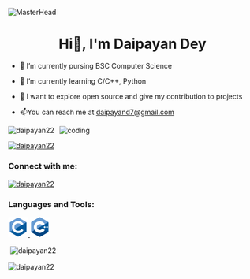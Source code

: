 ![MasterHead](https://mir-s3-cdn-cf.behance.net/project_modules/fs/54b6c068097599.5b50bca476b9b.gif)
<h1 align="center">Hi👋, I'm Daipayan Dey</h1>

- 🔭 I’m currently pursing BSC Computer Science 

- 🌱 I’m currently learning C/C++, Python

- 🧭 I want to explore open source and give my contribution to projects 

- 📫You can reach me at daipayand7@gmail.com

<img align= "right" alt="coding" width="400" src="https://i.pinimg.com/originals/54/e3/7d/54e37d8074ebcde1d96c77d7b2a7f310.gif">
<p align="left"> <img src="https://komarev.com/ghpvc/?username=daipayan22&label=Profile%20views&color=0e75b6&style=flat" alt="daipayan22" /> </p>

<p align="left"> <a href="https://twitter.com/daipayan22" target="blank"><img src="https://img.shields.io/twitter/follow/daipayan22?logo=twitter&style=for-the-badge" alt="daipayan22" /></a> </p>

<h3 align="left">Connect with me:</h3>
<p align="left">
<a href="https://twitter.com/daipayan22" target="blank"><img align="center" src="https://raw.githubusercontent.com/rahuldkjain/github-profile-readme-generator/master/src/images/icons/Social/twitter.svg" alt="daipayan22" height="30" width="40" /></a>
</p>

<h3 align="left">Languages and Tools:</h3>

<p align="left"> <a href="https://www.cprogramming.com/" target="_blank" rel="noreferrer"> <img src="https://raw.githubusercontent.com/devicons/devicon/master/icons/c/c-original.svg" alt="c" width="40" height="40"/> </a> <a href="https://www.w3schools.com/cpp/" target="_blank" rel="noreferrer"> <img src="https://raw.githubusercontent.com/devicons/devicon/master/icons/cplusplus/cplusplus-original.svg" alt="cplusplus" width="40" height="40"/> </a> </p>

<p>&nbsp;<img align="center" src="https://github-readme-stats.vercel.app/api?username=daipayan22&show_icons=true&locale=en" alt="daipayan22" /></p>

<p><img align="center" src="https://github-readme-streak-stats.herokuapp.com/?user=daipayan22&" alt="daipayan22" /></p>
